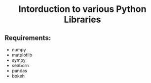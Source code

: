 <h1 align = center>Intorduction to various Python Libraries</h1>

## Requirements:
- numpy
- matplotlib
- sympy
- seaborn
- pandas
- bokeh
